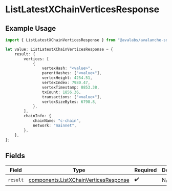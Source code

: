 # ListLatestXChainVerticesResponse

## Example Usage

```typescript
import { ListLatestXChainVerticesResponse } from "@avalabs/avalanche-sdk/models/operations";

let value: ListLatestXChainVerticesResponse = {
    result: {
        vertices: [
            {
                vertexHash: "<value>",
                parentHashes: ["<value>"],
                vertexHeight: 4254.51,
                vertexIndex: 7980.47,
                vertexTimestamp: 8853.38,
                txCount: 1856.36,
                transactions: ["<value>"],
                vertexSizeBytes: 6798.8,
            },
        ],
        chainInfo: {
            chainName: "c-chain",
            network: "mainnet",
        },
    },
};
```

## Fields

| Field                                                                                          | Type                                                                                           | Required                                                                                       | Description                                                                                    |
| ---------------------------------------------------------------------------------------------- | ---------------------------------------------------------------------------------------------- | ---------------------------------------------------------------------------------------------- | ---------------------------------------------------------------------------------------------- |
| `result`                                                                                       | [components.ListXChainVerticesResponse](../../models/components/listxchainverticesresponse.md) | :heavy_check_mark:                                                                             | N/A                                                                                            |